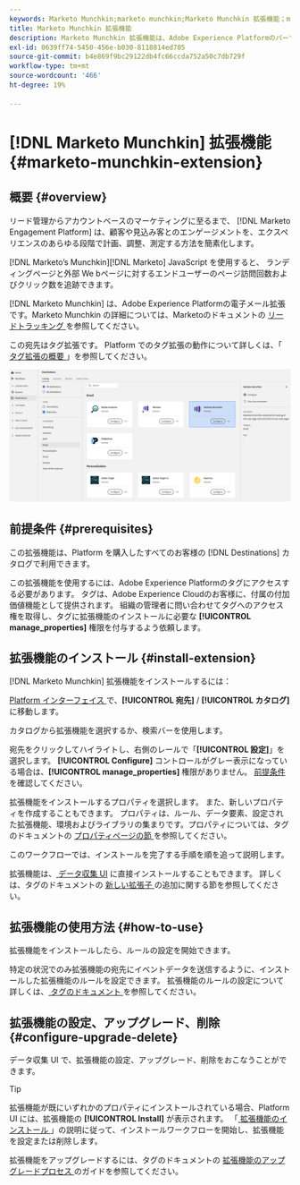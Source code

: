 ```yaml
---
keywords: Marketo Munchkin;marketo munchkin;Marketo Munchkin 拡張機能；marketo munchkin 拡張機能；marketo;Marketo
title: Marketo Munchkin 拡張機能
description: Marketo Munchkin 拡張機能は、Adobe Experience Platformのパーソナライゼーションの宛先です。 拡張機能について詳しくは、Adobe Exchange の拡張機能のページを参照してください。
exl-id: 0639ff74-5450-456e-b030-8118814ed705
source-git-commit: b4e869f9bc29122db4fc66ccda752a50c7db729f
workflow-type: tm+mt
source-wordcount: '466'
ht-degree: 19%

---
```


# [!DNL Marketo Munchkin] 拡張機能 {#marketo-munchkin-extension}

## 概要 {#overview}

リード管理からアカウントベースのマーケティングに至るまで、 [!DNL Marketo Engagement Platform] は、顧客や見込み客とのエンゲージメントを、エクスペリエンスのあらゆる段階で計画、調整、測定する方法を簡素化します。

[!DNL Marketo’s Munchkin][!DNL Marketo] JavaScript を使用すると、 ランディングページと外部 We bページに対するエンドユーザーのページ訪問回数およびクリック数を追跡できます。

[!DNL Marketo Munchkin] は、Adobe Experience Platformの電子メール拡張です。Marketo Munchkin の詳細については、Marketoのドキュメントの [ リードトラッキング ](https://developers.marketo.com/javascript-api/lead-tracking/) を参照してください。

この宛先はタグ拡張です。 Platform でのタグ拡張の動作について詳しくは、「[ タグ拡張の概要 ](../launch-extensions/overview.md)」を参照してください。

![Marketo Munchkin 拡張機能](../../assets/catalog/email/marketo-munchkin/catalog.png)

## 前提条件 {#prerequisites}

この拡張機能は、Platform を購入したすべてのお客様の [!DNL Destinations] カタログで利用できます。

この拡張機能を使用するには、Adobe Experience Platformのタグにアクセスする必要があります。 タグは、Adobe Experience Cloudのお客様に、付属の付加価値機能として提供されます。 組織の管理者に問い合わせてタグへのアクセス権を取得し、タグに拡張機能のインストールに必要な **[!UICONTROL manage_properties]** 権限を付与するよう依頼します。

## 拡張機能のインストール {#install-extension}

[!DNL Marketo Munchkin] 拡張機能をインストールするには：

[Platform インターフェイス ](https://platform.adobe.com/) で、**[!UICONTROL 宛先]** / **[!UICONTROL カタログ]** に移動します。

カタログから拡張機能を選択するか、検索バーを使用します。

宛先をクリックしてハイライトし、右側のレールで「**[!UICONTROL 設定]**」を選択します。 **[!UICONTROL Configure]** コントロールがグレー表示になっている場合は、**[!UICONTROL manage_properties]** 権限がありません。 [前提条件](#prerequisites)を確認してください。

拡張機能をインストールするプロパティを選択します。 また、新しいプロパティを作成することもできます。 プロパティは、ルール、データ要素、設定された拡張機能、環境およびライブラリの集まりです。プロパティについては、タグのドキュメントの [ プロパティページの節 ](../../../tags/ui/administration/companies-and-properties.md#properties-page) を参照してください。

このワークフローでは、インストールを完了する手順を順を追って説明します。

拡張機能は、[ データ収集 UI](https://experience.adobe.com/#/data-collection/) に直接インストールすることもできます。 詳しくは、タグのドキュメントの [ 新しい拡張子 ](../../../tags/ui/managing-resources/extensions/overview.md#add-a-new-extension) の追加に関する節を参照してください。

## 拡張機能の使用方法 {#how-to-use}

拡張機能をインストールしたら、ルールの設定を開始できます。

特定の状況でのみ拡張機能の宛先にイベントデータを送信するように、インストールした拡張機能のルールを設定できます。 拡張機能のルールの設定について詳しくは、[ タグのドキュメント ](../../../tags/ui/managing-resources/rules.md) を参照してください。

## 拡張機能の設定、アップグレード、削除 {#configure-upgrade-delete}

データ収集 UI で、拡張機能の設定、アップグレード、削除をおこなうことができます。

>[!TIP]
>
>拡張機能が既にいずれかのプロパティにインストールされている場合、Platform UI には、拡張機能の **[!UICONTROL Install]** が表示されます。 「[ 拡張機能のインストール ](#install-extension)」の説明に従って、インストールワークフローを開始し、拡張機能を設定または削除します。

拡張機能をアップグレードするには、タグのドキュメントの [ 拡張機能のアップグレードプロセス ](../../../tags/ui/managing-resources/extensions/extension-upgrade.md) のガイドを参照してください。
